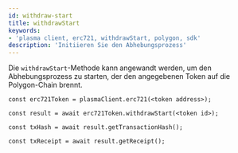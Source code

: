 ```yaml
---
id: withdraw-start
title: withdrawStart
keywords:
- 'plasma client, erc721, withdrawStart, polygon, sdk'
description: 'Initiieren Sie den Abhebungsprozess'
---
```


Die `withdrawStart`-Methode kann angewandt werden, um den Abhebungsprozess zu starten, der den angegebenen Token auf die Polygon-Chain brennt.

```
const erc721Token = plasmaClient.erc721(<token address>);

const result = await erc721Token.withdrawStart(<token id>);

const txHash = await result.getTransactionHash();

const txReceipt = await result.getReceipt();

```
